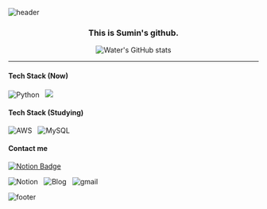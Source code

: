 ![header](https://capsule-render.vercel.app/api?type=waving&color=timeGradient&height=250&section=header&text=Welcome&nbsp;you%20&fontSize=85&fontColor=&fontAlignY=40)

<div align="center"> 

### This is Sumin's github.
![Water's GitHub stats](https://github-readme-stats.vercel.app/api?username=waterlee6&theme=shadow_blue)
</div>

---

#### Tech Stack (Now) 
![Python](https://img.shields.io/badge/python-3670A0?style=for-the-badge&logo=python&logoColor=ffdd54) &nbsp;
<img src="https://img.shields.io/badge/github-181717?style=for-the-badge&logo=github&logoColor=white">

#### Tech Stack (Studying)
![AWS](https://img.shields.io/badge/AWS-%23FF9900.svg?style=for-the-badge&logo=amazon-aws&logoColor=white) &nbsp;
![MySQL](https://img.shields.io/badge/mysql-%2300f.svg?style=for-the-badge&logo=mysql&logoColor=white) &nbsp;

#### Contact me
[![Notion Badge](http://img.shields.io/badge/-Notion-000000?style=flat&logo=Notion&link=https://edu.ssafy.com/edu/main/index.do)](https://edu.ssafy.com/edu/main/index.do)


![Notion](https://img.shields.io/badge/Notion-000000) &nbsp;
![Blog](https://img.shields.io/badge/Blog-8A2BE2) &nbsp;
![gmail](https://img.shields.io/badge/gmail-EA4335?style=for-the-badge&logo=gmail&logoColor=white&link=waterleee6@gmail.com)


![footer](https://capsule-render.vercel.app/api?type=waving&color=timeGradient&height=200&section=footer)
